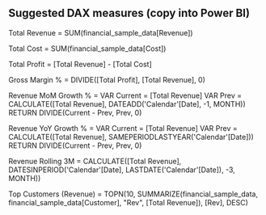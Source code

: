 
Suggested DAX measures (copy into Power BI)
-------------------------------------------

Total Revenue =
SUM(financial_sample_data[Revenue])

Total Cost =
SUM(financial_sample_data[Cost])

Total Profit =
[Total Revenue] - [Total Cost]

Gross Margin % =
DIVIDE([Total Profit], [Total Revenue], 0)

Revenue MoM Growth % =
VAR Current = [Total Revenue]
VAR Prev = CALCULATE([Total Revenue], DATEADD('Calendar'[Date], -1, MONTH))
RETURN DIVIDE(Current - Prev, Prev, 0)

Revenue YoY Growth % =
VAR Current = [Total Revenue]
VAR Prev = CALCULATE([Total Revenue], SAMEPERIODLASTYEAR('Calendar'[Date]))
RETURN DIVIDE(Current - Prev, Prev, 0)

Revenue Rolling 3M =
CALCULATE([Total Revenue], DATESINPERIOD('Calendar'[Date], LASTDATE('Calendar'[Date]), -3, MONTH))

Top Customers (Revenue) =
TOPN(10, SUMMARIZE(financial_sample_data, financial_sample_data[Customer], "Rev", [Total Revenue]), [Rev], DESC)
